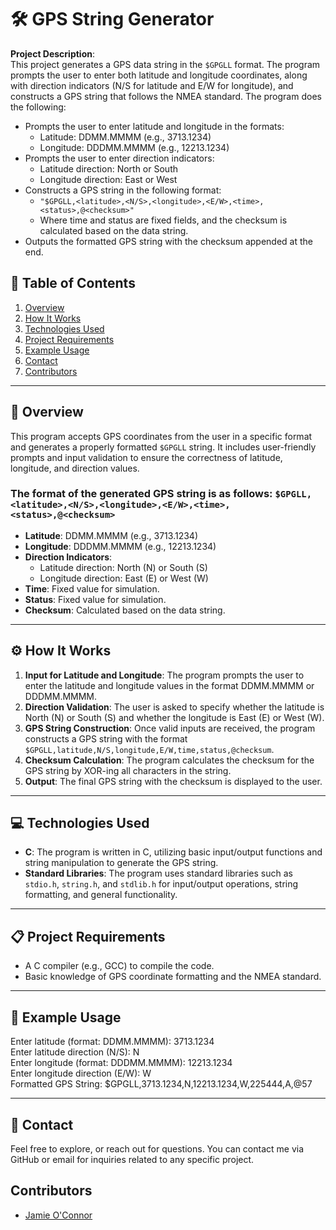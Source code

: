 # 🛠️ GPS String Generator

**Project Description**: <br>
This project generates a GPS data string in the `$GPGLL` format. The program prompts the user to enter both latitude and longitude coordinates, along with direction indicators (N/S for latitude and E/W for longitude), and constructs a GPS string that follows the NMEA standard.
The program does the following:
- Prompts the user to enter latitude and longitude in the formats:
  - Latitude: DDMM.MMMM (e.g., 3713.1234)
  - Longitude: DDDMM.MMMM (e.g., 12213.1234)
- Prompts the user to enter direction indicators:
  - Latitude direction: North or South
  - Longitude direction: East or West
- Constructs a GPS string in the following format:
  - `"$GPGLL,<latitude>,<N/S>,<longitude>,<E/W>,<time>,<status>,@<checksum>"`
  - Where time and status are fixed fields, and the checksum is calculated based on the data string.
 - Outputs the formatted GPS string with the checksum appended at the end.

## 📑 Table of Contents

1. [Overview](#-overview)
2. [How It Works](#-how-it-works)
3. [Technologies Used](#-technologies-used)
4. [Project Requirements](#-project-requirements)
5. [Example Usage](#-example-usage)
6. [Contact](#-contact)
7. [Contributors](#-contributors)

---

## 📝 Overview

This program accepts GPS coordinates from the user in a specific format and generates a properly formatted `$GPGLL` string. It includes user-friendly prompts and input validation to ensure the correctness of latitude, longitude, and direction values.

### The format of the generated GPS string is as follows: `$GPGLL,<latitude>,<N/S>,<longitude>,<E/W>,<time>,<status>,@<checksum>`


- **Latitude**: DDMM.MMMM (e.g., 3713.1234)
- **Longitude**: DDDMM.MMMM (e.g., 12213.1234)
- **Direction Indicators**: 
  - Latitude direction: North (N) or South (S)
  - Longitude direction: East (E) or West (W)
- **Time**: Fixed value for simulation.
- **Status**: Fixed value for simulation.
- **Checksum**: Calculated based on the data string.

---

## ⚙️ How It Works

1. **Input for Latitude and Longitude**: The program prompts the user to enter the latitude and longitude values in the format DDMM.MMMM or DDDMM.MMMM.
2. **Direction Validation**: The user is asked to specify whether the latitude is North (N) or South (S) and whether the longitude is East (E) or West (W).
3. **GPS String Construction**: Once valid inputs are received, the program constructs a GPS string with the format `$GPGLL,latitude,N/S,longitude,E/W,time,status,@checksum`.
4. **Checksum Calculation**: The program calculates the checksum for the GPS string by XOR-ing all characters in the string.
5. **Output**: The final GPS string with the checksum is displayed to the user.

---

## 💻 Technologies Used

- **C**: The program is written in C, utilizing basic input/output functions and string manipulation to generate the GPS string.
- **Standard Libraries**: The program uses standard libraries such as `stdio.h`, `string.h`, and `stdlib.h` for input/output operations, string formatting, and general functionality.

---

## 📋 Project Requirements

- A C compiler (e.g., GCC) to compile the code.
- Basic knowledge of GPS coordinate formatting and the NMEA standard.

---

## 🎯 Example Usage

Enter latitude (format: DDMM.MMMM): 3713.1234 <br>
Enter latitude direction (N/S): N <br>
Enter longitude (format: DDDMM.MMMM): 12213.1234 <br>
Enter longitude direction (E/W): W <br>
Formatted GPS String: $GPGLL,3713.1234,N,12213.1234,W,225444,A,@57

---

## 💬 Contact
Feel free to explore, or reach out for questions. You can contact me via GitHub or email for inquiries related to any specific project.

## Contributors
- [Jamie O'Connor](https://github.com/404JayNotFound)

